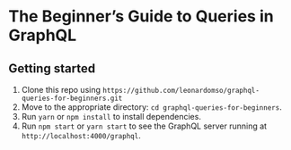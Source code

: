 # The Beginner’s Guide to Queries in GraphQL

## Getting started

1. Clone this repo using `https://github.com/leonardomso/graphql-queries-for-beginners.git`
2. Move to the appropriate directory: `cd graphql-queries-for-beginners`.<br />
3. Run `yarn` or `npm install` to install dependencies.<br />
4. Run `npm start` or `yarn start` to see the GraphQL server running at `http://localhost:4000/graphql`.
